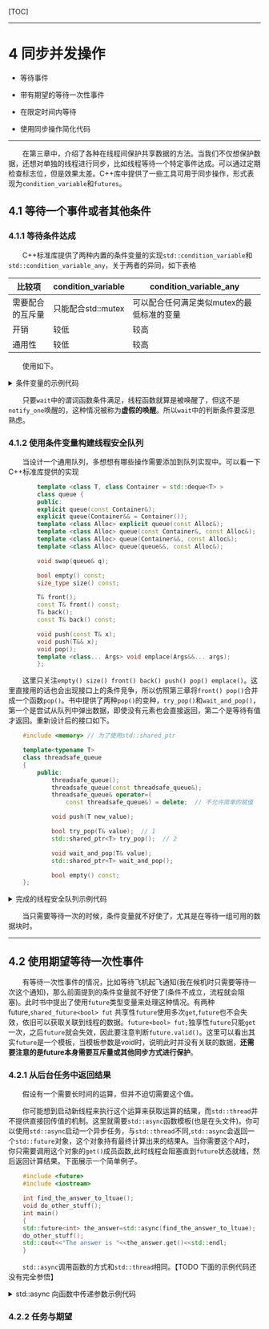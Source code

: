 [TOC]

---

# 4 同步并发操作

* 等待事件

* 带有期望的等待一次性事件

* 在限定时间内等待

* 使用同步操作简化代码

---

&emsp;&emsp;在第三章中，介绍了各种在线程间保护共享数据的方法。当我们不仅想保护数据，还想对单独的线程进行同步，比如线程等待一个特定事件达成。可以通过定期检查标志位，但是效果太差。C++库中提供了一些工具可用于同步操作，形式表现为`condition_variable`和`futures`。



## 4.1 等待一个事件或者其他条件


### 4.1.1 等待条件达成

&emsp;&emsp;C++标准库提供了两种内置的条件变量的实现`std::condition_variable`和`std::condition_variable_any`，关于两者的异同，如下表格

|比较项|condition_variable|condition_variable_any|
|----|----|----|
|需要配合的互斥量|只能配合std::mutex|可以配合任何满足类似mutex的最低标准的变量|
|开销|较低|较高|
|通用性|较低|较高|

&emsp;&emsp;使用如下。

<details>

<summary> 条件变量的示例代码 </summary>

```c++
    #include <iostream>           
    #include <thread>             
    #include <mutex>              
    #include <queue>
    #include <unistd.h>
    #include <condition_variable>


    using namespace std;
    std::mutex mtx;              //互斥量
    std::condition_variable cv;  //条件变量
    std::queue<int> data_queue;  //两个线程之间共享数据队列  这只是个例子所以不考虑原生queue的线程安全性


    //谓词函数 配合wait使用
    bool shipment_available() {
        cout <<"判断条件是否成立..."<<endl;
        return !data_queue.empty();
    }

    //消费函数  
    //limitmax表示消费函数能处理的最大值
    void consume (int limitmax) 
    {
        //消费元素
        while(1){
            std::unique_lock<std::mutex> lck(mtx); //unique_lock比使用lock_guard更合适

            //判断条件不成立(shipment_available()返回false)会阻塞于此
            //但是在阻塞时，函数会自动调用lck.unlock（），允许其他锁定的线程继续。
            cv.wait(lck,shipment_available); 
            cout <<"条件变量成立!!!!"<<endl;

            //创建一个副本用于操作  
            int temp =  data_queue.front();
            if(temp >= limitmax)
            {
                cout <<"处理数值大于 limitmax"<<endl;
                return;
            }
            data_queue.pop();

            //解锁互斥量，非操作数据的时间不应该占用互斥量
            lck.unlock();      

            cout<<"模拟操作数据延时"<<endl; 
            usleep(10*1000); //延时10ms
        }
    }


    int main ()
    {
        thread consumer_thread(consume,3);
        sleep(1);

        //生产超过消费线程能承受的数据量
        for (int i=0; i<4; ++i) {
            usleep(500*1000); //要在互斥量加锁之前进行延时500ms，给消费线程操作时间

            std::unique_lock<std::mutex> lck(mtx);
            data_queue.push(i);
            cout <<"=================通知================"<<i<<endl;
            cv.notify_one();      
        }

        consumer_thread.join();
        return 0;
    }

    /*
        执行结果

        判断条件是否成立...
        =================通知================0
        判断条件是否成立...
        条件变量成立!!!!
        模拟操作数据延时
        判断条件是否成立...
        =================通知================1
        判断条件是否成立...
        条件变量成立!!!!
        模拟操作数据延时
        判断条件是否成立...
        =================通知================2
        判断条件是否成立...
        条件变量成立!!!!
        模拟操作数据延时
        判断条件是否成立...
        =================通知================3
        判断条件是否成立...
        条件变量成立!!!!
        处理数值大于 limitmax
     */
```

</details>

&emsp;&emsp;只要`wait`中的谓词函数条件满足，线程函数就算是被唤醒了，但这不是`notify_one`唤醒的，这种情况被称为**虚假的唤醒**。所以`wait`中的判断条件要深思熟虑。


### 4.1.2 使用条件变量构建线程安全队列

&emsp;&emsp;当设计一个通用队列，多想想有哪些操作需要添加到队列实现中。可以看一下C++标准库提供的实现

```c++ 
        template <class T, class Container = std::deque<T> >
        class queue {
        public:
        explicit queue(const Container&);
        explicit queue(Container&& = Container());
        template <class Alloc> explicit queue(const Alloc&);
        template <class Alloc> queue(const Container&, const Alloc&);
        template <class Alloc> queue(Container&&, const Alloc&);
        template <class Alloc> queue(queue&&, const Alloc&);

        void swap(queue& q);

        bool empty() const;
        size_type size() const;

        T& front();
        const T& front() const;
        T& back();
        const T& back() const;

        void push(const T& x);
        void push(T&& x);
        void pop();
        template <class... Args> void emplace(Args&&... args);
        };
```

&emsp;&emsp;这里只关注`empty() size() front() back() push() pop() emplace()`。这里直接用的话也会出现接口上的条件竞争，所以仿照第三章将`front() pop()`合并成一个函数`pop()`。书中提供了两种`pop()`的变种，`try_pop()`和`wait_and_pop()`，第一个是尝试从队列中弹出数据，即使没有元素也会直接返回，第二个是等待有值才返回。重新设计后的接口如下。

```c++
    #include <memory> // 为了使用std::shared_ptr

    template<typename T>
    class threadsafe_queue
    {
        public:
            threadsafe_queue();
            threadsafe_queue(const threadsafe_queue&);
            threadsafe_queue& operator=(
                const threadsafe_queue&) = delete;  // 不允许简单的赋值

            void push(T new_value);

            bool try_pop(T& value);  // 1
            std::shared_ptr<T> try_pop();  // 2

            void wait_and_pop(T& value);
            std::shared_ptr<T> wait_and_pop();

            bool empty() const;
    };

```

<details>

<summary>  完成的线程安全队列示例代码 </summary>

&emsp;&emsp;注意代码中互斥量被`mutable`修饰，这是为了使成员变量`mut`被const关键字修饰`empty`中使用可被修改。

&emsp;&emsp;书中还提到，`notify_one`函数无法保证哪个线程将被通知，即使只有一个线程A在等待任务P，其他线程M在执行任务，也有可能是M执行任务P。

```c++

    #include <queue>
    #include <memory>
    #include <mutex>
    #include <condition_variable>

    template<typename T>
    class threadsafe_queue{
        private:
            mutable std::mutex mut;  // 1 互斥量必须是可变的 
            std::queue<T> data_queue;
            std::condition_variable data_cond;

        public:
            threadsafe_queue() {}  //构造函数

            threadsafe_queue(threadsafe_queue const& other){ //拷贝构造函数
                std::lock_guard<std::mutex> lk(other.mut);
                data_queue=other.data_queue;
            }

            void push(T new_value){  
                std::lock_guard<std::mutex> lk(mut);
                data_queue.push(new_value);
                data_cond.notify_one();  //唤醒等待的条件变量
            }

            //wait版本pop
            void wait_and_pop(T& value){
                std::unique_lock<std::mutex> lk(mut);
                data_cond.wait(lk,[this]{return !data_queue.empty();});
                value=data_queue.front();
                data_queue.pop();
            }

            std::shared_ptr<T> wait_and_pop(){
                std::unique_lock<std::mutex> lk(mut);
                data_cond.wait(lk,[this]{return !data_queue.empty();});
                std::shared_ptr<T> res(std::make_shared<T>(data_queue.front()));
                data_queue.pop();
                return res;
            }

            //no wait版本pop
            bool try_pop(T& value){
                std::lock_guard<std::mutex> lk(mut);
                if(data_queue.empty())
                return false;
                value=data_queue.front();
                data_queue.pop();
                return true;
            }

            std::shared_ptr<T> try_pop(){
                std::lock_guard<std::mutex> lk(mut);
                if(data_queue.empty())
                return std::shared_ptr<T>();
                std::shared_ptr<T> res(std::make_shared<T>(data_queue.front()));
                data_queue.pop();
                return res;
            }

            bool empty() const{
                std::lock_guard<std::mutex> lk(mut);
                return data_queue.empty();
            }
    };

```
</details>


&emsp;&emsp;当只需要等待一次的时候，条件变量就不好使了，尤其是在等待一组可用的数据块时。

---

## 4.2 使用期望等待一次性事件 

&emsp;&emsp;有等待一次性事件的情况，比如等待飞机起飞通知(我在候机时只需要等待一次这个通知)，那么前面提到的条件变量就不好使了(条件不成立，流程就会阻塞)。此时书中提出了使用`future`类型变量来处理这种情况。有两种future,`shared_future<bool> fut` 共享性`future`使用多次`get`,`future`也不会失效，依旧可以获取关联到线程的数据。`future<bool> fut;`独享性`future`只能`get`一次，之后`future`就会失效，因此要注意判断`future.valid()`。这里可以看出其实`future`是一个模板，当模板参数是void时，说明此时并没有关联的数据，**还需要注意的是future本身需要互斥量或其他同步方式进行保护**。 


### 4.2.1 从后台任务中返回结果

&emsp;&emsp;假设有一个需要长时间的运算，但并不迫切需要这个值。

&emsp;&emsp;你可能想到启动新线程来执行这个运算来获取运算的结果，而`std::thread`并不提供直接回传值的机制。这里就需要`std::async`函数模板(也是在头文件<future>)。你可以使用`std::async`启动一个异步任务，与`std::thread`不同,`std::async`会返回一个`std::future`对象，这个对象持有最终计算出来的结果A。当你需要这个A时，你只需要调用这个对象的`get()`成员函数,此时线程会阻塞直到`future`状态就绪，然后返回计算结果。下面展示一个简单例子。

```c++
    #include <future>
    #include <iostream>

    int find_the_answer_to_ltuae();
    void do_other_stuff();
    int main()
    {
    std::future<int> the_answer=std::async(find_the_answer_to_ltuae);
    do_other_stuff();
    std::cout<<"The answer is "<<the_answer.get()<<std::endl;
    }
```

&emsp;&emsp;`std::async`调用函数的方式和`std::thread`相同。【TODO 下面的示例代码还没有完全参悟】

<details>

<summary>  std::async 向函数中传递参数示例代码 </summary>

```c++
        #include <string>
        #include <future>
        #include <thread>
        #include <stdio.h>

        class X{
            public:
                void foo(int _a, const std::string & _b){
                    printf("FUN = %s, _a = %d, _b = %s\n",__FUNCTION__,_a,_b.data());
                }
                std::string bar( const std::string & _a){
                    printf("FUN = %s, _a = %s \n",__FUNCTION__,_a.data());
                    std::string ret = _a;
                    return  ret;
                }
        };


        class Y{
            public:
                double operator()(double _a){
                    printf("FUN = %s, _a = %lf \n",__FUNCTION__,_a);
                    return _a;
                }
        };


        class move_only
        {
            public:
                move_only(){
                    printf("FUN = %s \n",__FUNCTION__);
                }
                move_only(move_only&& _mo){
                    printf("FUN = %s \n",__FUNCTION__);
                }

                move_only(move_only const&) = delete;

                move_only& operator=(move_only&& _mo){
                    printf("FUN = %s \n",__FUNCTION__);
                    return *this;
                }

                move_only& operator=(move_only const&) = delete;

                void operator()(){
                    printf("FUN = %s \n",__FUNCTION__);
                }
        };

        int main(){

            X x;
            printf("=====================================================================\n");
            auto f1=std::async(&X::foo,&x,42,"hello");  // 调用p->foo(42, "hello")，p是指向x的指针
            printf("=====================================================================\n");
            auto f2=std::async(&X::bar,x,"goodbye");    // 调用p.bar("goodbye")，   p是x的拷贝副本
            printf("=====================================================================\n");

            Y y;
            printf("=====================================================================\n");
            auto f3=std::async(Y(),3.141);             // 调用tmpy(3.141)，tmpy通过Y的移动构造函数得到
            printf("=====================================================================\n");
            auto f4=std::async(std::ref(y),2.718);     // 调用y(2.718)
            printf("=====================================================================\n");
            auto f5=std::async(move_only());           // 调用tmp()，tmp是通过std::move(move_only())构造得到
            printf("=====================================================================\n");

            //X baz(X&);      【这个没编过】
            //std::async(baz,std::ref(x));               // 调用baz(x)  

            return 0;
        }

        /*
             执行结果:
                        =====================================================================
                        =====================================================================
                        =====================================================================
                        =====================================================================
                        FUN = foo, _a = 42, _b = hello
                        FUN = bar, _a = goodbye 
                        =====================================================================
                        FUN = operator(), _a = 3.141000 
                        =====================================================================
                        FUN = move_only 
                        FUN = move_only 
                        FUN = operator(), _a = 2.718000 
                        FUN = move_only 
                        =====================================================================
                        FUN = operator() 
           
         */
```

</details>


### 4.2.2 任务与期望



